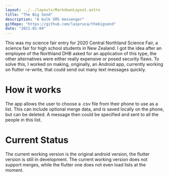 ```yaml
---
layout: ../../layouts/MarkdownLayout.astro
title: "The Big Send"
description: "A bulk SMS messenger"
gitRepo: "https://github.com/laspruca/thebigsend"
date: "2021-01-04"
---
```

This was my science fair entry for 2020 Central Northland Science Fair, a science fair for high school students in
New Zealand. I got the idea after an employee of the Northland DHB asked for an application of this type, the other 
alternatives were either really expensive or posed security flaws. To solve this, I worked on making, originally, an
Android app, currently working on flutter re-write, that could send out many text messages quickly.

# How it works
The app allows the user to choose a .csv file from their phone to use as a list. This can include optional merge data,
and is saved locally on the phone, but can be deleted. A message then could be specified and sent to all the people in 
this list.

# Current Status
The current working version is the original android version, the flutter version is still in development. The current 
working version does not support merges, while the flutter one does not even load lists at the moment.

